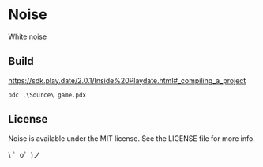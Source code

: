 # Noise

White noise

## Build
https://sdk.play.date/2.0.1/Inside%20Playdate.html#_compiling_a_project
```
pdc .\Source\ game.pdx
```

## License
Noise is available under the MIT license. See the LICENSE file for more info.

\ ゜o゜)ノ